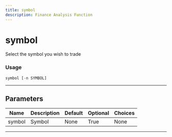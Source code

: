 ```yaml
---
title: symbol
description: Finance Analysis Function
---
```


# symbol

Select the symbol you wish to trade

### Usage

```python
symbol [-n SYMBOL]
```

---

## Parameters

| Name | Description | Default | Optional | Choices |
| ---- | ----------- | ------- | -------- | ------- |
| symbol | Symbol | None | True | None |

---
